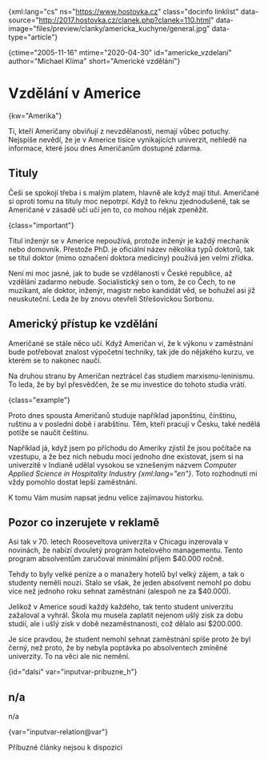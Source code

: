 
{xml:lang="cs" ns="https://www.hostovka.cz" class="docinfo linklist" data-source="http://2017.hostovka.cz/clanek.php?clanek=110.html" data-image="files/preview/clanky/americka_kuchyne/general.jpg" data-type="article"}

{ctime="2005-11-16" mtime="2020-04-30" id="americke_vzdelani" author="Michael Klíma" short="Americké vzdělání"}

# Vzdělání v Americe

{kw="Amerika"}

Ti, kteří Američany obviňují z nevzdělanosti, nemají vůbec potuchy. Nejspíše nevědí, že je v Americe tisíce vynikajících univerzit, nehledě na informace, které jsou dnes Američanům dostupné zdarma.

## Tituly

Češi se spokojí třeba i s malým platem, hlavně ale když mají titul. Američané si oproti tomu na tituly moc nepotrpí. Když to řeknu zjednodušeně, tak se Američané v zásadě učí učí jen to, co mohou nějak zpeněžit.

{class="important"}

Titul inženýr se v Americe nepoužívá, protože inženýr je každý mechanik nebo domovník. Přestože PhD. je oficiální název několika typů doktorů, tak se titul doktor (mimo označení doktora medicíny) používá jen velmi zřídka.

Není mi moc jasné, jak to bude se vzdělaností v České republice, až vzdělání zadarmo nebude. Socialistický sen o tom, že co Čech, to ne muzikant, ale doktor, inženýr, magistr nebo kandidát věd, se bohužel asi již neuskuteční. Leda že by znovu otevřeli Střešovickou Sorbonu.

## Americký přístup ke vzdělání

Američané se stále něco učí. Když Američan ví, že k výkonu v zaměstnání bude potřebovat znalost výpočetní techniky, tak jde do nějakého kurzu, ve kterém se to nakonec naučí.

Na druhou stranu by Američan neztrácel čas studiem marxismu-leninismu. To leda, že by byl přesvědčen, že se mu investice do tohoto studia vrátí.

{class="example"}

Proto dnes spousta Američanů studuje například japonštinu, čínštinu, ruštinu a v poslední době i arabštinu. Těm, kteří pracují v Česku, také nedělá potíže se naučit češtinu.

Například já, když jsem po příchodu do Ameriky zjistil že jsou počítače na vzestupu, a že bez nich nebudu moci jednoho dne existovat, jsem si na univerzitě v Indianě udělal vysokou se vznešeným názvem _Computer Applied Science in Hospitality Industry {xml:lang="en"}_. Toto rozhodnutí mi vždy pomohlo dostat lepší zaměstnání.

K tomu Vám musím napsat jednu velice zajímavou historku.

## Pozor co inzerujete v reklamě

Asi tak v 70. letech Rooseveltova univerzita v Chicagu inzerovala v novinách, že nabízí dvouletý program hotelového managementu. Tento program absolventům zaručoval minimální příjem $40.000 ročně.

Tehdy to byly velké peníze a o manažery hotelů byl velký zájem, a tak o studenty neměli nouzi. Stalo se však, že jeden absolvent nemohl po dobu více než jednoho roku sehnat zaměstnání (alespoň ne za $40.000).

Jelikož v Americe soudí každý každého, tak tento student univerzitu zažaloval a vyhrál. Škola mu musela zaplatit nejenom ušlý zisk za dobu studií, ale i ušlý zisk v době nezaměstnanosti, což dělalo asi $200.000.

Je sice pravdou, že student nemohl sehnat zaměstnání spíše proto že byl černý, než proto, že by nebyla poptávka po absolventech zmíněné univerzity. To na věci ale nic nemění.

{id="dalsi" var="inputvar-pribuzne_h"}

## n/a

n/a

{var="inputvar-relation@var"}

Příbuzné články nejsou k dispozici

